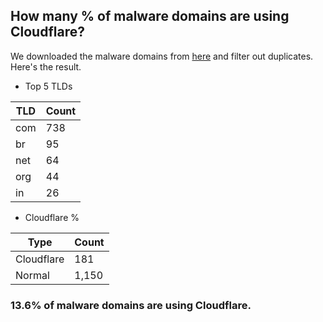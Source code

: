 ## How many % of malware domains are using Cloudflare?


We downloaded the malware domains from [here](https://urlhaus.abuse.ch) and filter out duplicates.
Here's the result.


[//]: # (start replacement)


- Top 5 TLDs

| TLD | Count |
| --- | --- |
| com | 738 |
| br | 95 |
| net | 64 |
| org | 44 |
| in | 26 |


- Cloudflare %

| Type | Count |
| --- | --- |
| Cloudflare | 181 |
| Normal | 1,150 |


### 13.6% of malware domains are using Cloudflare.